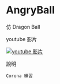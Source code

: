 AngryBall
=========

仿 Dragon Ball

youtube 影片


[![youtube 影片](http://img.youtube.com/vi/IPBXj9M7QHw/0.jpg)](http://www.youtube.com/watch?v=IPBXj9M7QHw)

說明

    Corona 練習
